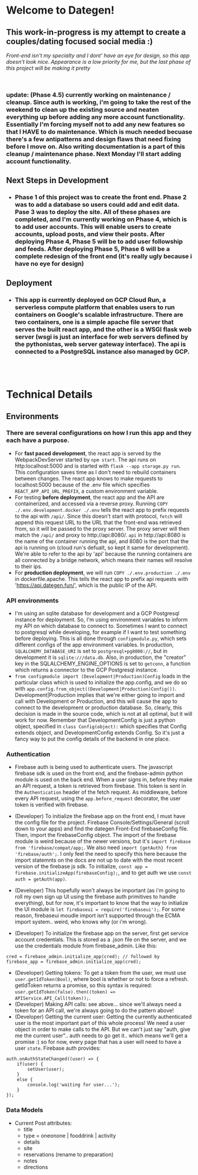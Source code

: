 # Welcome to Dategen!
## This work-in-progress is my attempt to create a couples/dating focused social media :) 
*Front-end isn't my specialty and I dont' have an eye for design, so this app doesn't look nice. Appearance is a low priority for me, but the last phase of this project will be making it pretty*

<br>

### update: (Phase 4.5) currently working on maintenance / cleanup. Since auth is working, i'm going to take the rest of the weekend to clean up the existing source and neaten everything up before adding any more account functionality. Essentially I'm forcing myself not to add any new features so that I HAVE to do maintenance. Which is much needed becuase there's a few antipatterns and design flaws that need fixing before I move on. Also writing documentation is a part of this cleanup / maintenance phase. Next Monday I'll start adding account functionality.

## Next Steps in Development
 - ### Phase 1 of this project was to create the front end. Phase 2 was to add a database so users could add and edit data. Pase 3 was to deploy the site. All of these phases are completed, and I'm currently working on Phase 4, which is to add user accounts. This will enable users to create accounts, upload posts, and view their posts. After deploying Phase 4, Phase 5 will be to add user followship and feeds. After deploying Phase 5, Phase 6 will be a complete redesign of the front end (it's really ugly because i have no eye for design)

## Deployment
 - ### This app is currently deployed on GCP Cloud Run, a serverless compute platform that enables users to run containers on Google's scalable infrastructure. There are two containers, one is a simple apache file server that serves the built react app, and the other is a WSGI flask web server (wsgi is just an interface for web servers defined by the pythonistas, web server gateway interface). The api is connected to a PostgreSQL instance also managed by GCP.
 <br> 
 <br> 

# Technical Details

## Environments
### There are several configurations on how I run this app and they each have a purpose. 
- For **fast paced development**, the react app is served by the WebpackDevServer started by `npm start`. The api runs on http:localhost:5000 and is started with `flask --app storage.py run`. This configuration saves time as I don't need to rebuild containers between changes. The react app knows to make requests to localhost:5000 because of the .env file which specifies `REACT_APP_API_URL_PREFIX`, a custom environment variable.
- For testing **before deployment**, the react app and the API are containerized, and accessed via a reverse proxy. Running `COPY ./.env.development.docker ./.env` tells the react app to prefix requests to the api with `/api/`. Since this doesn't start with protocol, `fetch` will append this request URL to the URL that the front-end was retrieved from, so it will be passed to the proxy server. The proxy server will then match the `/api/` and proxy to http://api:8080/. `api` in http://api:8080 is the name of the container running the api, and 8080 is the port that the api is running on (cloud run's defualt, so kept it same for development). We're able to refer to the api by 'api' because the running containers are all connected by a bridge network, which means their names will resolve to their ips.
- For **production deployment**, we will run `COPY ./.env.production ./.env` in dockerfile.apache. This tells the react app to prefix api requests with 'https://api.dategen.fun/', which is the public IP of the API.

### API environments
- I'm using an sqlite database for development and a GCP Postgresql instance for deployment. So, I'm using environment variables to inform my API on which database to connect to. Sometimes I want to connect to postgresql while developing, for example if I want to test something before deploying. This is all done through `configmodule.py`, which sets different configs of the app environment variables. In production, `SQLALCHEMY_DATABASE_URI` is set to `postgresql+pg8000://`, but in development it is `sqlite:///data.db`. Also, in production, the "creator" key in the SQLALCHEMY_ENGINE_OPTIONS is set to `getconn`, a function which returns a connector to the GCP Postgresql instance. 
- `from configmodule import (Development|Production)Config` loads in the particular class which is used to initialize the app.config, and we do so with `app.config.from_object((Development|Production)Config())`. Development|Production implies that we're either going to import and call with Development or Production, and this will cause the app to connect to the development or production database. So, clearly, this decision is made in the source code, which is not at all optimal, but it will work for now. Remember that DevelopmentConfig is just a python object, specified in `class Config(object):` which specifies that Config extends object, and DevelopmentConfig extends Config. So it's just a fancy way to put the config details of the backend in one place.

### Authentication
- Firebase auth is being used to authenticate users. The javascript firebase sdk is used on the front end, and the firebase-admin python module is used on the back end. When a user signs in, before they make an API request, a token is retrieved from firebase. This token is sent in the `Authentication` header of the fetch request. As middleware, before every API request, using the `app.before_request` decorator, the user token is verified with firebase. 

- (Developer) To initialize the firebase app on the front end, I must have the config file for the project. Firebase Console/Settings/General (scroll down to your apps) and find the dategen Front-End firebaseConfig file. Then, import the firebaseConfig object. The import of the firebase module is weird because of the newer versions, but it's `import firebase from 'firebase/compat/app;`. We also need `import {getAuth} from 'firebase/auth';`. I only feel the need to specify this here because the import statemnts on the docs are not up to date with the most recent version of the firebase js sdk. To initialize, `const app = firebase.initializeApp(firebaseConfig);`, and to get auth we use `const auth = getAuth(app)`. 
- (Developer) This hopefully won't always be important (as i'm going to roll my own sign up UI using the firebase auth primitives to handle everything), but for now, it's important to know that the way to initialize the UI module is `let firebaseui = require('firebaseui');`. For some reason, firebaseui moudle import isn't supported through the ECMA import system.. weird, who knows why (or i'm wrong).
- (Developer) To initialize the firebase app on the server, first get service account credentials. This is stored as a .json file on the server, and we use the credentials module from firebase_admin. Like this: 

```
cred = firebase_admin.initialize_app(cred); // followed by 
firebase_app = firebase_admin.initialize_app(cred); 
```

- (Developer) Getting tokens: To get a token from the user, we must use `user.getIdToken(Bool)`, where bool is whether or not to force a refresh. getIdToken returns a promise, so this syntax is required: `user.getIdToken(false).then((token) => APIService.API_Call(token));`.
- (Developer) Making API calls: see above... since we'll always need a token for an API call, we're always going to do the pattern above!
- (Developer) Getting the current user: Getting the currently authenticated user is the most important part of this whole process! We need a user object in order to make calls to the API. But we can't just say "auth, give me the current user".. auth needs to go get it.. which means we'll get a promise :) so for now, every page that has a user will need to have a user `state`. Firebase auth provides: 

```
auth.onAuthStateChanged((user) => {
    if(user) {
        setUser(user);
    }
    else {
        console.log('waiting for user...');
    }
});
```

### Data Models
- Current Post attributes:
    - title
    - type = oneonone | fooddrink | activity
    - details
    - site
    - reservations  (rename to preparation)
    - notes
    - directions